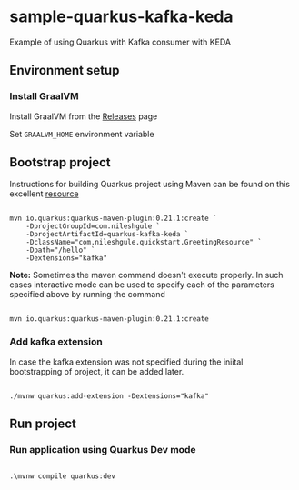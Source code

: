 # sample-quarkus-kafka-keda

Example of using Quarkus with Kafka consumer with KEDA

## Environment setup

### Install GraalVM

Install GraalVM from the [Releases](https://github.com/oracle/graal/releases) page

Set `GRAALVM_HOME` environment variable

## Bootstrap project

Instructions for building Quarkus project using Maven can be found on this excellent [resource](https://quarkus.io/guides/maven-tooling)

```code

mvn io.quarkus:quarkus-maven-plugin:0.21.1:create `
    -DprojectGroupId=com.nileshgule `
    -DprojectArtifactId=quarkus-kafka-keda `
    -DclassName="com.nileshgule.quickstart.GreetingResource" `
    -Dpath="/hello" `
    -Dextensions="kafka"

```

**Note:** Sometimes the maven command doesn't execute properly. In such cases interactive mode can be used to specify each of the parameters specified above by running the command

```code

mvn io.quarkus:quarkus-maven-plugin:0.21.1:create

```

### Add kafka extension

In case the kafka extension was not specified during the iniital bootstrapping of project, it can be added later.

```code

./mvnw quarkus:add-extension -Dextensions="kafka"

```

## Run project

### Run application using Quarkus Dev mode

```code

.\mvnw compile quarkus:dev

```
